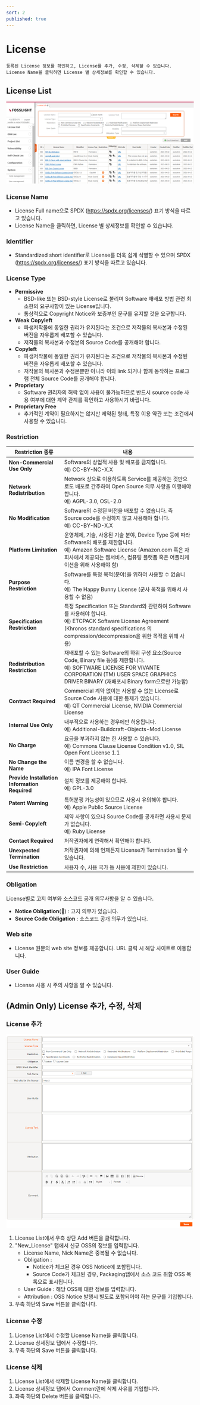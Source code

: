 ```yaml
---
sort: 2
published: true
---
```

# License
```note
등록된 License 정보를 확인하고, License를 추가, 수정, 삭제할 수 있습니다.    
License Name을 클릭하면 License 별 상세정보를 확인할 수 있습니다.    
```
## License List
![LicenseList](images/license_list.png)  

### License Name
- License Full name으로 SPDX (<https://spdx.org/licenses/>) 표기 방식을 따르고 있습니다.
- License Name을 클릭하면, License 별 상세정보를 확인할 수 있습니다.

### Identifier
- Standardized short identifier로 License를 더욱 쉽게 식별할 수 있으며 SPDX (<https://spdx.org/licenses/>) 표기 방식을 따르고 있습니다.

### License Type 
- **Permissive**
    - BSD-like 또는 BSD-style License로 불리며 Software 재배포 방법 관련 최소한의 요구사항이 있는 License입니다. 
    - 통상적으로 Copyright Notice와 보증부인 문구를 유지할 것을 요구합니다. 
- **Weak Copyleft**
    - 파생저작물에 동일한 권리가 유지된다는 조건으로 저작물의 복사본과 수정된 버전을 자유롭게 배포할 수 있습니다.
    - 저작물의 복사본과 수정본의 Source Code를 공개해야 합니다.
- **Copyleft**
    - 파생저작물에 동일한 권리가 유지된다는 조건으로 저작물의 복사본과 수정된 버전을 자유롭게 배포할 수 있습니다.
    - 저작물의 복사본과 수정본뿐만 아니라 이와 link 되거나 함께 동작하는 프로그램 전체 Source Code를 공개해야 합니다.
- **Proprietary**
    - Software 권리자의 허락 없이 사용이 불가능하므로 반드시 source code 사용 여부에 대한 계약 관계를 확인하고 사용하시기 바랍니다.
- **Proprietary Free**
    - 추가적인 계약이 필요하지는 않지만 제약된 형태, 특정 이용 약관 또는 조건에서 사용할 수 있습니다.

### Restriction 
|**Restriction 종류**|**내용**|
|-----|---|
|**Non-Commercial Use Only**|Software의 상업적 사용 및 배포를 금지합니다. <br>예) CC-BY-NC-X.X|
|**Network Redistribution**|Network 상으로 이용하도록 Service를 제공하는 것만으로도 배포로 간주하여 Open Source 의무 사항을 이행해야 합니다. <br>예) AGPL-3.0, OSL-2.0|
|**No Modification**|Software의 수정된 버전을 배포할 수 없습니다. 즉 Source code를 수정하지 않고 사용해야 합니다.<br> 예) CC-BY-ND-X.X|
|**Platform Limitation**|운영체제, 기술, 사용된 기술 분야, Device Type 등에 따라 Software의 배포를 제한합니다.<br> 예) Amazon Software License (Amazon.com 혹은 자회사에서 제공되는 웹서비스, 컴퓨팅 플랫폼 혹은 어플리케이션을 위해 사용해야 함)|
|**Purpose Restriction**|Software를 특정 목적(분야)을 위하여 사용할 수 없습니다. <br>예) The Happy Bunny License (군사 목적을 위해서 사용할 수 없음)|
|**Specification Restriction**|특정 Specification 또는 Standard와 관련하여 Software를 사용해야 합니다. <br>예) ETCPACK Software License Agreement (Khronos standard specifications 의 compression/decompression을 위한 목적을 위해 사용)|
|**Redistribution Restriction**|재배포할 수 있는 Software의 하위 구성 요소(Source Code, Binary file 등)를 제한합니다. <br>예) SOFTWARE LICENSE FOR VIVANTE CORPORATION (TM) USER SPACE GRAPHICS DRIVER BINARY (재배포시 Binary form으로만 가능함)|
|**Contract Required**|Commercial 계약 없이는 사용할 수 없는 License로 Source Code 사용에 대한 통제가 있습니다.<br> 예) QT Commercial License, NVIDIA Commercial License|
|**Internal Use Only**|내부적으로 사용하는 경우에만 허용됩니다.<br> 예) Additional-Buildcraft-Objects-Mod License|
|**No Charge**|요금을 부과하지 않는 한 사용할 수 있습니다.<br> 예) Commons Clause License Condition v1.0, SIL Open Font License 1.1|
|**No Change the Name**|이름 변경을 할 수 없습니다. <br>예) IPA Font License|
|**Provide Installation Information Required**|설치 정보를 제공해야 합니다. <br>예) GPL-3.0|
|**Patent Warning**|특허분쟁 가능성이 있으므로 사용시 유의해야 합니다. <br>예) Apple Public Source License|
|**Semi-Copyleft**|제약 사항이 있으나 Source Code를 공개하면 사용시 문제가 없습니다. <br>예) Ruby License|
|**Contact Required**|저작권자에게 연락해서 확인해야 합니다. |
|**Unexpected Termination**|저작권자에 의해 언제든지 License가 Termination 될 수 있습니다. |
|**Use Restriction**|사용자 수, 사용 국가 등 사용에 제한이 있습니다. |

### Obligation
License별로 고지 여부와 소스코드 공개 의무사항을 알 수 있습니다.
- **Notice Obligation**(:page_facing_up:) : 고지 의무가 있습니다.
- **Source Code Obligation** : 소스코드 공개 의무가 있습니다. 

### Web site 
- License 원문의 web site 정보를 제공합니다. URL 클릭 시 해당 사이트로 이동합니다.

### User Guide 
- License 사용 시 주의 사항을 알 수 있습니다.

## (Admin Only) License 추가, 수정, 삭제
### License 추가
![NEW_OSS](images/3_lic_new.png)  
1. License List에서 우측 상단 Add 버튼을 클릭합니다.
2. "New_License" 탭에서 신규 OSS의 정보를 입력합니다.
    - License Name, Nick Name은 중복될 수 없습니다. 
    - Obligation : 
        - Notice가 체크된 경우 OSS Notice에 포함됩니다. 
        - Source Code가 체크된 경우, Packaging탭에서 소스 코드 취합 OSS 목록으로 표시됩니다.
    - User Guide : 해당 OSS에 대한 정보를 입력합니다.
    - Attribution : OSS Notice 발행시 별도로 포함되어야 하는 문구를 기입합니다.
3. 우측 하단의 Save 버튼을 클릭합니다.

### License 수정
1. License List에서 수정할 License Name을 클릭합니다.
2. License 상세정보 탭에서 수정합니다.
3. 우측 하단의 Save 버튼을 클릭합니다.

### License 삭제
1. License List에서 삭제할 License Name을 클릭합니다.
2. License 상세정보 탭에서 Comment란에 삭제 사유를 기입합니다.
3. 좌측 하단의 Delete 버튼을 클릭합니다.